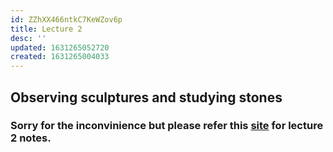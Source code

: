 ```yaml
---
id: ZZhXX466ntkC7KeWZov6p
title: Lecture 2
desc: ''
updated: 1631265052720
created: 1631265004033
---
```


## Observing sculptures and studying stones

### Sorry for the inconvinience but please refer this [site](https://aneri12345.github.io/Personal-Log/notes/PnbqLSRQuiLSmhmofal8q.html) for lecture 2 notes.

